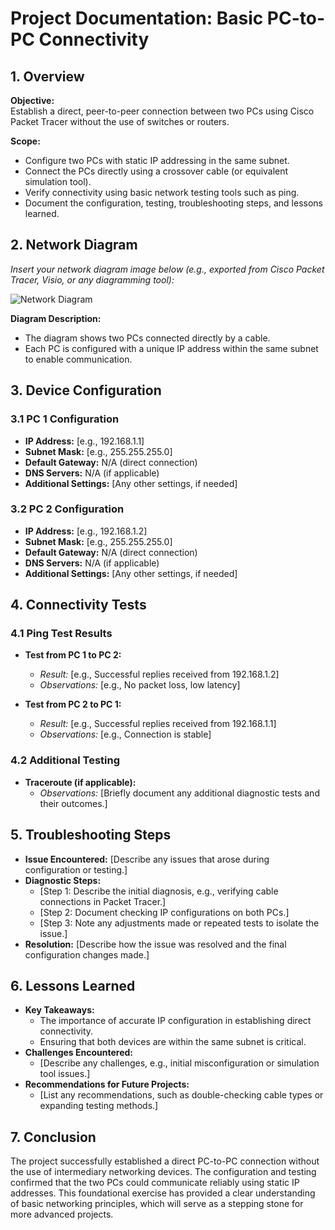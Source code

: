 
# Project Documentation: Basic PC-to-PC Connectivity

## 1. Overview
**Objective:**  
Establish a direct, peer-to-peer connection between two PCs using Cisco Packet Tracer without the use of switches or routers.  
  
**Scope:**  
- Configure two PCs with static IP addressing in the same subnet.  
- Connect the PCs directly using a crossover cable (or equivalent simulation tool).  
- Verify connectivity using basic network testing tools such as ping.  
- Document the configuration, testing, troubleshooting steps, and lessons learned.

## 2. Network Diagram
*Insert your network diagram image below (e.g., exported from Cisco Packet Tracer, Visio, or any diagramming tool):*

![Network Diagram](path/to/your/network-diagram.png)

**Diagram Description:**  
- The diagram shows two PCs connected directly by a cable.  
- Each PC is configured with a unique IP address within the same subnet to enable communication.

## 3. Device Configuration
### 3.1 PC 1 Configuration
- **IP Address:** [e.g., 192.168.1.1]
- **Subnet Mask:** [e.g., 255.255.255.0]
- **Default Gateway:** N/A (direct connection)
- **DNS Servers:** N/A (if applicable)
- **Additional Settings:** [Any other settings, if needed]

### 3.2 PC 2 Configuration
- **IP Address:** [e.g., 192.168.1.2]
- **Subnet Mask:** [e.g., 255.255.255.0]
- **Default Gateway:** N/A (direct connection)
- **DNS Servers:** N/A (if applicable)
- **Additional Settings:** [Any other settings, if needed]

## 4. Connectivity Tests
### 4.1 Ping Test Results
- **Test from PC 1 to PC 2:**  
  - *Result:* [e.g., Successful replies received from 192.168.1.2]  
  - *Observations:* [e.g., No packet loss, low latency]
  
- **Test from PC 2 to PC 1:**  
  - *Result:* [e.g., Successful replies received from 192.168.1.1]  
  - *Observations:* [e.g., Connection is stable]

### 4.2 Additional Testing
- **Traceroute (if applicable):**  
  - *Observations:* [Briefly document any additional diagnostic tests and their outcomes.]

## 5. Troubleshooting Steps
- **Issue Encountered:** [Describe any issues that arose during configuration or testing.]  
- **Diagnostic Steps:**  
  - [Step 1: Describe the initial diagnosis, e.g., verifying cable connections in Packet Tracer.]  
  - [Step 2: Document checking IP configurations on both PCs.]  
  - [Step 3: Note any adjustments made or repeated tests to isolate the issue.]  
- **Resolution:** [Describe how the issue was resolved and the final configuration changes made.]

## 6. Lessons Learned
- **Key Takeaways:**  
  - The importance of accurate IP configuration in establishing direct connectivity.
  - Ensuring that both devices are within the same subnet is critical.
- **Challenges Encountered:**  
  - [Describe any challenges, e.g., initial misconfiguration or simulation tool issues.]
- **Recommendations for Future Projects:**  
  - [List any recommendations, such as double-checking cable types or expanding testing methods.]

## 7. Conclusion
The project successfully established a direct PC-to-PC connection without the use of intermediary networking devices. The configuration and testing confirmed that the two PCs could communicate reliably using static IP addresses. This foundational exercise has provided a clear understanding of basic networking principles, which will serve as a stepping stone for more advanced projects.
